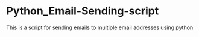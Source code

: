 # Python_Email-Sending-script
This is a script for sending emails to multiple email addresses using python
